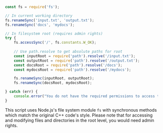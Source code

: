 ```javascript
const fs = require('fs');

// In current working directory
fs.renameSync('input.txt', 'output.txt');
fs.renameSync('docs', 'mydocs');

// In filesystem root (requires admin rights)
try {
    fs.accessSync('/', fs.constants.W_OK);
    
    // Use path.resolve to get absolute paths for root
    const inputRoot = require('path').resolve('/input.txt');
    const outputRoot = require('path').resolve('/output.txt');
    const docsRoot = require('path').resolve('/docs');
    const mydocsRoot = require('path').resolve('/mydocs');

    fs.renameSync(inputRoot, outputRoot);
    fs.renameSync(docsRoot, mydocsRoot);

} catch (err) {
    console.error("You do not have the required permissions to access the filesystem root.");
}
```
This script uses Node.js's file system module `fs` with synchronous methods which match the original C++ code's style. Please note that for accessing and modifying files and directories in the root level, you would need admin rights.
